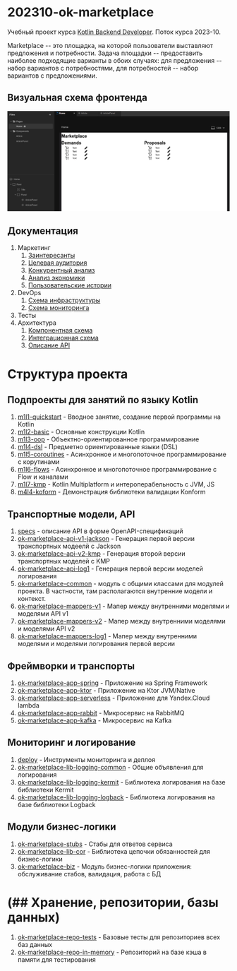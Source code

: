 # 202310-ok-marketplace

Учебный проект курса
[Kotlin Backend Developer](https://otus.ru/lessons/kotlin/?int_source=courses_catalog&int_term=programming).
Поток курса 2023-10.

Marketplace -- это площадка, на которой пользователи выставляют предложения и потребности. Задача
площадки -- предоставить наиболее подходящие варианты в обоих случаях: для предложения -- набор вариантов с
потребностями, для потребностей -- набор вариантов с предложениями.

## Визуальная схема фронтенда

![Макет фронта](imgs/design-layout.png)

## Документация

1. Маркетинг
   1. [Заинтересанты](./docs/01-marketing/01-stakeholders.md)
   2. [Целевая аудитория](./docs/01-marketing/02-target-audience.md)
   3. [Конкурентный анализ](./docs/01-marketing/03-concurrency.md)
   4. [Анализ экономики](./docs/01-marketing/04-economy.md)
   5. [Пользовательские истории](./docs/01-marketing/05-user-stories.md)
2. DevOps
   1. [Схема инфраструктуры](./docs/02-devops/01-infrastruture.md)
   2. [Схема мониторинга](./docs/02-devops/02-monitoring.md)
3. Тесты
4. Архитектура
   1. [Компонентная схема](./docs/04-architecture/01-arch.md)
   2. [Интеграционная схема](./docs/04-architecture/02-integration.md)
   3. [Описание API](./docs/04-architecture/03-api.md)

# Структура проекта

## Подпроекты для занятий по языку Kotlin

1. [m1l1-quickstart](m1l1-quickstart) - Вводное занятие, создание первой программы на Kotlin
2. [m1l2-basic](m1l2-basic) - Основные конструкции Kotlin
3. [m1l3-oop](m1l3-oop) - Объектно-ориентированное программирование
4. [m1l4-dsl](m1l4-dsl) - Предметно ориентированные языки (DSL)
5. [m1l5-coroutines](m1l5-coroutines) - Асинхронное и многопоточное программирование с корутинами
6. [m1l6-flows](m1l6-flows) - Асинхронное и многопоточное программирование с Flow и каналами
7. [m1l7-kmp](m1l7-kmp) - Kotlin Multiplatform и интероперабельность с JVM, JS
8. [m4l4-koform](m4l4-konform) - Демонстрация библиотеки валидации Konform

## Транспортные модели, API

1. [specs](specs) - описание API в форме OpenAPI-спецификаций
2. [ok-marketplace-api-v1-jackson](ok-marketplace-api-v1-jackson) - Генерация первой версии транспортных модеелй с
   Jackson
3. [ok-marketplace-api-v2-kmp](ok-marketplace-api-v2-kmp) - Генерация второй версии транспортных моделей с KMP
4. [ok-marketplace-api-log1](ok-marketplace-api-log1) - Генерация первой версии моделей логирования
5. [ok-marketplace-common](ok-marketplace-common) - модуль с общими классами для модулей проекта. В частности, там
   располагаются внутренние модели и контекст.
6. [ok-marketplace-mappers-v1](ok-marketplace-mappers-v1) - Мапер между внутренними моделями и моделями API v1
7. [ok-marketplace-mappers-v2](ok-marketplace-mappers-v2) - Мапер между внутренними моделями и моделями API v2
8. [ok-marketplace-mappers-log1](ok-marketplace-mappers-log1) - Мапер между внутренними моделями и моделями логирования
   первой версии

## Фреймворки и транспорты

1. [ok-marketplace-app-spring](ok-marketplace-app-spring) - Приложение на Spring Framework
2. [ok-marketplace-app-ktor](ok-marketplace-app-ktor) - Приложение на Ktor JVM/Native
3. [ok-marketplace-app-serverless](ok-marketplace-app-serverless) - Приложение для Yandex.Cloud lambda
4. [ok-marketplace-app-rabbit](ok-marketplace-app-rabbit) - Микросервис на RabbitMQ
5. [ok-marketplace-app-kafka](ok-marketplace-app-kafka) - Микросервис на Kafka

## Мониторинг и логирование

1. [deploy](deploy) - Инструменты мониторинга и деплоя
2. [ok-marketplace-lib-logging-common](ok-marketplace-lib-logging-common) - Общие объявления для логирования
3. [ok-marketplace-lib-logging-kermit](ok-marketplace-lib-logging-kermit) - Библиотека логирования на базе библиотеки
   Kermit
4. [ok-marketplace-lib-logging-logback](ok-marketplace-lib-logging-logback) - Библиотека логирования на базе библиотеки
   Logback

## Модули бизнес-логики

1. [ok-marketplace-stubs](ok-marketplace-stubs) - Стабы для ответов сервиса
2. [ok-marketplace-lib-cor](ok-marketplace-lib-cor) - Библиотека цепочки обязанностей для бизнес-логики
3. [ok-marketplace-biz](ok-marketplace-biz) - Модуль бизнес-логики приложения: обслуживание стабов, валидация, работа с БД

# (## Хранение, репозитории, базы данных)

1. [ok-marketplace-repo-tests](ok-marketplace-repo-tests) - Базовые тесты для репозиториев всех баз данных
2. [ok-marketplace-repo-in-memory](ok-marketplace-repo-in-memory) - Репозиторий на базе кэша в памяти для тестирования

[//]: # (3. [ok-marketplace-repo-postgresql]&#40;ok-marketplace-repo-postgresql&#41; - Репозиторий на базе PostgreSQL)

[//]: # (4. [ok-marketplace-repo-cassandra]&#40;ok-marketplace-repo-cassandra&#41; - Репозиторий на базе Cassandra)

[//]: # (5. [ok-marketplace-repo-gremlin]&#40;ok-marketplace-repo-gremlin&#41; - Репозиторий на базе Apache TinkerPop Gremlin и ArcadeDb)

